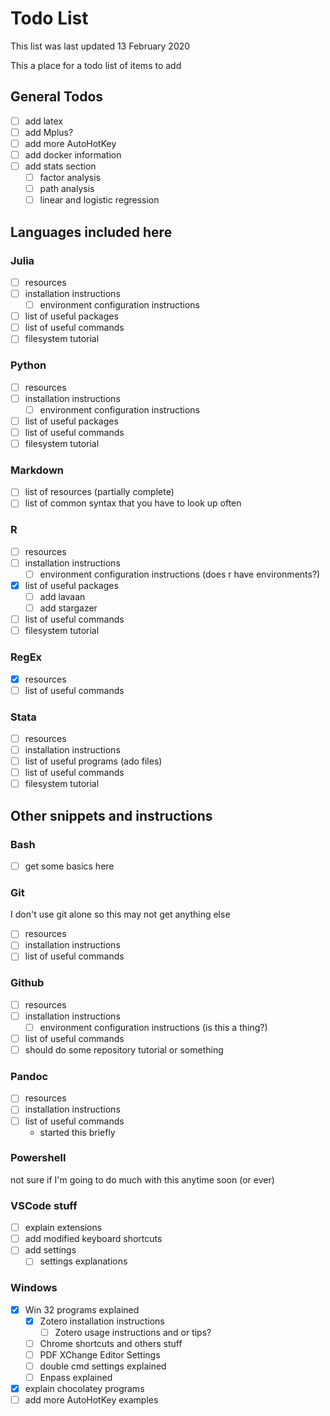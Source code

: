 # Todo List

This list was last updated 13 February 2020 <!-- TODO: Update this -->

This a place for a todo list of items to add

## General Todos

- [ ] add latex
- [ ] add Mplus?
- [ ] add more AutoHotKey
- [ ] add docker information
- [ ] add stats section
    - [ ] factor analysis
    - [ ] path analysis
    - [ ] linear and logistic regression

## Languages included here

### Julia

- [ ] resources
- [ ] installation instructions
    - [ ] environment configuration instructions
- [ ] list of useful packages
- [ ] list of useful commands
- [ ] filesystem tutorial

### Python

- [ ] resources
- [ ] installation instructions
    - [ ] environment configuration instructions
- [ ] list of useful packages
- [ ] list of useful commands
- [ ] filesystem tutorial

### Markdown

- [ ] list of resources (partially complete)
- [ ] list of common syntax that you have to look up often

### R

- [ ] resources
- [ ] installation instructions
    - [ ] environment configuration instructions (does r have environments?)
- [x] list of useful packages
    - [ ] add lavaan
    - [ ] add stargazer
- [ ] list of useful commands
- [ ] filesystem tutorial

### RegEx

- [x] resources
- [ ] list of useful commands

### Stata

- [ ] resources
- [ ] installation instructions
- [ ] list of useful programs (ado files)
- [ ] list of useful commands
- [ ] filesystem tutorial

## Other snippets and instructions

### Bash

- [ ] get some basics here

### Git

I don't use git alone so this may not get anything else

- [ ] resources
- [ ] installation instructions
- [ ] list of useful commands

### Github

- [ ] resources
- [ ] installation instructions
    - [ ] environment configuration instructions (is this a thing?)
- [ ] list of useful commands
- [ ] should do some repository tutorial or something

### Pandoc

- [ ] resources
- [ ] installation instructions
- [ ] list of useful commands
    - started this briefly

### Powershell

not sure if I'm going to do much with this anytime soon (or ever)

### VSCode stuff

- [ ] explain extensions
- [ ] add modified keyboard shortcuts
- [ ] add settings
    - [ ] settings explanations

### Windows

- [x] Win 32 programs explained
    - [x] Zotero installation instructions
        - [ ] Zotero usage instructions and or tips?
    - [ ] Chrome shortcuts and others stuff
    - [ ] PDF XChange Editor Settings
    - [ ] double cmd settings explained
    - [ ] Enpass explained
- [x] explain chocolatey programs
- [ ] add more AutoHotKey examples
